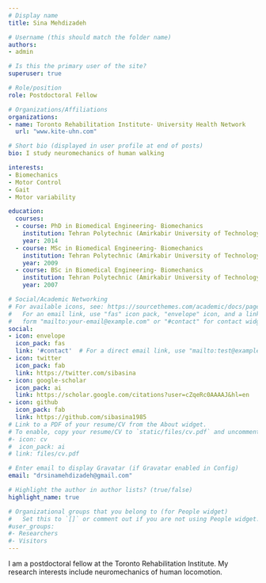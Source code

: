 ```yaml
---
# Display name
title: Sina Mehdizadeh

# Username (this should match the folder name)
authors:
- admin

# Is this the primary user of the site?
superuser: true

# Role/position
role: Postdoctoral Fellow

# Organizations/Affiliations
organizations:
- name: Toronto Rehabilitation Institute- University Health Network
  url: "www.kite-uhn.com"

# Short bio (displayed in user profile at end of posts)
bio: I study neuromechanics of human walking 

interests:
- Biomechanics
- Motor Control
- Gait
- Motor variability

education:
  courses:
  - course: PhD in Biomedical Engineering- Biomechanics
    institution: Tehran Polytechnic (Amirkabir University of Technology)
    year: 2014
  - course: MSc in Biomedical Engineering- Biomechanics
    institution: Tehran Polytechnic (Amirkabir University of Technology)
    year: 2009
  - course: BSc in Biomedical Engineering- Biomechanics
    institution: Tehran Polytechnic (Amirkabir University of Technology)
    year: 2007

# Social/Academic Networking
# For available icons, see: https://sourcethemes.com/academic/docs/page-builder/#icons
#   For an email link, use "fas" icon pack, "envelope" icon, and a link in the
#   form "mailto:your-email@example.com" or "#contact" for contact widget.
social:
- icon: envelope
  icon_pack: fas
  link: '#contact'  # For a direct email link, use "mailto:test@example.org".
- icon: twitter
  icon_pack: fab
  link: https://twitter.com/sibasina
- icon: google-scholar
  icon_pack: ai
  link: https://scholar.google.com/citations?user=cZqeRc0AAAAJ&hl=en
- icon: github
  icon_pack: fab
  link: https://github.com/sibasina1985
# Link to a PDF of your resume/CV from the About widget.
# To enable, copy your resume/CV to `static/files/cv.pdf` and uncomment the lines below.
#- icon: cv
#  icon_pack: ai
# link: files/cv.pdf

# Enter email to display Gravatar (if Gravatar enabled in Config)
email: "drsinamehdizadeh@gmail.com"

# Highlight the author in author lists? (true/false)
highlight_name: true

# Organizational groups that you belong to (for People widget)
#   Set this to `[]` or comment out if you are not using People widget.
#user_groups:
#- Researchers
#- Visitors
---
```


I am a postdoctoral fellow at the Toronto Rehabilitation Institute. My research interests include neuromechanics of human locomotion.